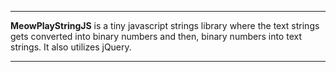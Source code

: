 ***
<b>MeowPlayStringJS</b> is a tiny javascript strings library where the text strings gets converted into binary numbers and then, binary numbers into text strings. 
It also utilizes jQuery.
***
